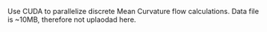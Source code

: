 Use CUDA to parallelize discrete Mean Curvature flow calculations. Data file is ~10MB, therefore not uplaodad here. 
